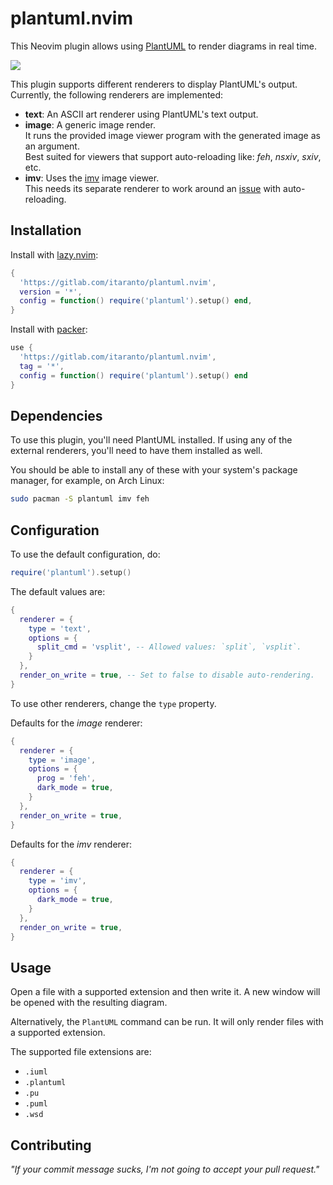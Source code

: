 # plantuml.nvim

This Neovim plugin allows using [PlantUML](https://plantuml.com/) to render diagrams in real time.

![](./assets/screenshot.webp)

This plugin supports different renderers to display PlantUML's output. Currently,
the following renderers are implemented:
- **text**: An ASCII art renderer using PlantUML's text output.
- **image**: A generic image render.  
  It runs the provided image viewer program with the generated image as an argument.  
  Best suited for viewers that support auto-reloading like: *feh*, *nsxiv*, *sxiv*, etc.
- **imv**: Uses the [imv](https://sr.ht/~exec64/imv/) image viewer.  
  This needs its separate renderer to work around an [issue](https://todo.sr.ht/~exec64/imv/45) with
  auto-reloading.

## Installation

Install with [lazy.nvim](https://github.com/folke/lazy.nvim):

```lua
{
  'https://gitlab.com/itaranto/plantuml.nvim',
  version = '*',
  config = function() require('plantuml').setup() end,
}
```

Install with [packer](https://github.com/wbthomason/packer.nvim):

```lua
use {
  'https://gitlab.com/itaranto/plantuml.nvim',
  tag = '*',
  config = function() require('plantuml').setup() end
}
```

## Dependencies

To use this plugin, you'll need PlantUML installed. If using any of the external renderers, you'll
need to have them installed as well.

You should be able to install any of these with your system's package manager, for example, on Arch
Linux:

```sh
sudo pacman -S plantuml imv feh
```

## Configuration

To use the default configuration, do:

```lua
require('plantuml').setup()
```

The default values are:

```lua
{
  renderer = {
    type = 'text',
    options = {
      split_cmd = 'vsplit', -- Allowed values: `split`, `vsplit`.
    }
  },
  render_on_write = true, -- Set to false to disable auto-rendering.
}
```

To use other renderers, change the `type` property.

Defaults for the *image* renderer:

```lua
{
  renderer = {
    type = 'image',
    options = {
      prog = 'feh',
      dark_mode = true,
    }
  },
  render_on_write = true,
}
```

Defaults for the *imv* renderer:

```lua
{
  renderer = {
    type = 'imv',
    options = {
      dark_mode = true,
    }
  },
  render_on_write = true,
}
```

## Usage

Open a file with a supported extension and then write it. A new window will be opened
with the resulting diagram.

Alternatively, the `PlantUML` command can be run. It will only render files with a supported
extension.

The supported file extensions are:

- `.iuml`
- `.plantuml`
- `.pu`
- `.puml`
- `.wsd`

## Contributing

*"If your commit message sucks, I'm not going to accept your pull request."*
